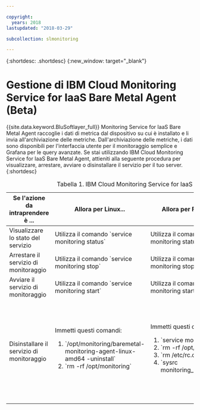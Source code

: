 ```yaml
---

copyright:
  years: 2018
lastupdated: "2018-03-29"

subcollection: slmonitoring

---
```


{:shortdesc: .shortdesc}
{:new_window: target="_blank"}

# Gestione di IBM Cloud Monitoring Service for IaaS Bare Metal Agent (Beta)

{{site.data.keyword.BluSoftlayer_full}} Monitoring Service for IaaS Bare Metal Agent raccoglie i dati di metrica dal dispositivo su cui è installato e li invia all'archiviazione delle metriche. Dall'archiviazione delle metriche, i dati sono disponibili per l'interfaccia utente per il monitoraggio semplice e Grafana per le query avanzate.
Se stai utilizzando IBM Cloud Monitoring Service for IaaS Bare Metal Agent, attieniti alla seguente procedura per visualizzare, arrestare, avviare o disinstallare il servizio per il tuo server.
{:shortdesc}

<table>
   <CAPTION>Tabella 1. IBM Cloud Monitoring Service for IaaS Bare Metal Agent</CAPTION>
   <THEAD>
   <TR>
   <th>Se l'azione da intraprendere è ...</th>
   <th>Allora per Linux...</th>
     <th>Allora per FreeBSD...</th>
     <th>Allora per Windows...</th>
   </TR>
   </THEAD>
   <TBODY>
   <tr>
   <td>Visualizzare lo stato del servizio</td>
   <td>
   Utilizza il comando `service monitoring status`
   </td>
     <td>
   Utilizza il comando `service monitoring status`
   </td>
     <td>
   Utilizza il comando `sc.exe query monitoring`
   </td>
   </tr>
   <tr>
   <td>Arrestare il servizio di monitoraggio</td>
   <td>
   Utilizza il comando `service monitoring stop`
   </td>
     <td>
   Utilizza il comando `service monitoring stop`
   </td>
     <td>
   Utilizza il comando `sc.exe stop monitoring`
   </td>
   </tr>
       <tr>
   <td>Avviare il servizio di monitoraggio</td>
   <td>
   Utilizza il comando `service monitoring start`
   </td>
     <td>
   Utilizza il comando `service monitoring start`
   </td>
     <td>
   Utilizza il comando `sc.exe start monitoring`
   </td>
   </tr>
       <tr>
   <td>Disinstallare il servizio di monitoraggio</td>
   <td>Immetti questi comandi:
     <ol>
       <li>`/opt/monitoring/baremetal-monitoring-agent-linux-amd64 -uninstall`</li>
       <li>`rm -rf /opt/monitoring`</li>
     </ol>
   </td>
     <td>Immetti questi comandi:
  <ol>
    <li>`service monitoring stop`</li>
    <li>`rm -rf /opt/monitoring`</li>
    <li>`rm /etc/rc.d/monitoring`</li>
<li>`sysrc monitoring_enable="NO"`</li>
     </ol>
   </td>
     <td>Attieniti alla seguente procedura:
 <ol>
       <li>Apri **Add or Remove Programs**.</li>
       <li>Seleziona **IBM Cloud Monitoring Agent**</li>
   <li>Fai clic su **Uninstall**.</li>
     </ol>
   </td>
   </tr>
   </TBODY>
   </table>
